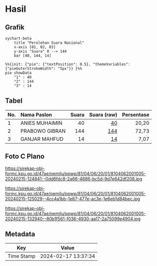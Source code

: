 # Hasil

## Grafik

```mermaid
xychart-beta
    title "Perolehan Suara Nasional"
    x-axis [01, 02, 03]
    y-axis "Suara" 0 --> 144
    bar [40, 144, 14]
```

```mermaid
%%{init: {"pie": {"textPosition": 0.5}, "themeVariables": {"pieOuterStrokeWidth": "5px"}} }%%
pie showData
    "1" : 40
    "2" : 144
    "3" : 14
```

## Tabel

| No. | Nama Paslon    | Suara | Suara (raw) | Persentase |
|:--- |:-------------- | -----:| -----------:| ----------:|
| 1   | ANIES MUHAIMIN | 40    | [40][p-1]   | 20,20      |
| 2   | PRABOWO GIBRAN | 144   | [144][p-2]  | 72,73      |
| 3   | GANJAR MAHFUD  | 14    | [14][p-3]   | 7,07       |


[p-1]: https://github.com/gigit-pemilu/pemilu-2024/blob/main/pilpres/hitung-suara/sub/81-maluku/sub/04-buru/sub/06-waplau/sub/2001-lamahang/sub/005-tps/sub/paslon-1.txt
[p-2]: https://github.com/gigit-pemilu/pemilu-2024/blob/main/pilpres/hitung-suara/sub/81-maluku/sub/04-buru/sub/06-waplau/sub/2001-lamahang/sub/005-tps/sub/paslon-2.txt
[p-3]: https://github.com/gigit-pemilu/pemilu-2024/blob/main/pilpres/hitung-suara/sub/81-maluku/sub/04-buru/sub/06-waplau/sub/2001-lamahang/sub/005-tps/sub/paslon-3.txt

## Foto C Plano

https://sirekap-obj-formc.kpu.go.id/47ae/pemilu/ppwp/81/04/06/20/01/8104062001005-20240215-124841--0dd6fdc8-2a66-4886-bc5d-9d7e642df208.jpg

https://sirekap-obj-formc.kpu.go.id/47ae/pemilu/ppwp/81/04/06/20/01/8104062001005-20240215-125029--4cc4a1bb-1e87-477e-ac3e-1e6eb1d84bec.jpg

https://sirekap-obj-formc.kpu.go.id/47ae/pemilu/ppwp/81/04/06/20/01/8104062001005-20240215-132940--80b1f561-f036-4930-aa17-2a75099e4904.jpg


## Metadata

| Key        | Value               |
| ---------- | ------------------- |
| Time Stamp | 2024-02-17 13:37:34 |



